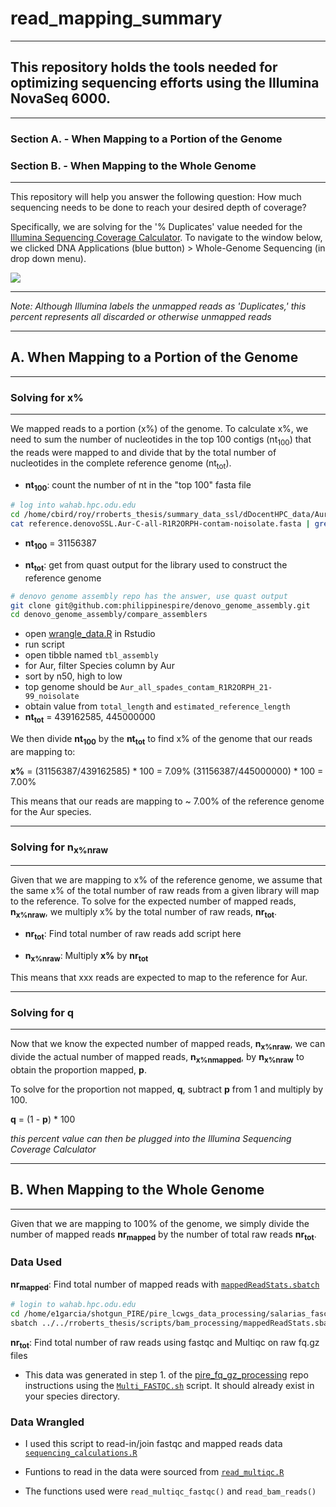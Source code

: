 # read_mapping_summary
---

## This repository holds the tools needed for optimizing sequencing efforts using the Illumina NovaSeq 6000. 
---

### Section A. - When Mapping to a Portion of the Genome 
### Section B. - When Mapping to the Whole Genome 

---

This repository will help you answer the following question: How much sequencing needs to be done to reach your desired depth of coverage? 

Specifically, we are solving for the '% Duplicates' value needed for the [Illumina Sequencing Coverage Calculator](https://support.illumina.com/downloads/sequencing_coverage_calculator.html). To navigate to the window below, we clicked DNA Applications (blue button) > Whole-Genome Sequencing (in drop down menu).

![](https://github.com/cbirdlab/rroberts_thesis/blob/e210bc43dfb0044eed64b1c497d0e41cee9bb598/sequencing_calculations/IlluminaSeqCalc.png)

---

*Note: Although Illumina labels the unmapped reads as 'Duplicates,' this percent represents all discarded or otherwise unmapped reads*

---

## A. When Mapping to a Portion of the Genome 
---
### Solving for **x%**
---

We mapped reads to a portion (x%) of the genome.  To calculate x%, we need to sum the number of nucleotides in the top 100 contigs (nt<sub>100</sub>) that the reads were mapped to and divide that by the total number of nucleotides in the complete reference genome (nt<sub>tot</sub>).

* **nt<sub>100</sub>**: count the number of nt in the "top 100" fasta file

```bash
# log into wahab.hpc.odu.edu
cd /home/cbird/roy/rroberts_thesis/summary_data_ssl/dDocentHPC_data/Aur/
cat reference.denovoSSL.Aur-C-all-R1R2ORPH-contam-noisolate.fasta | grep -v "NODE" | wc -m 
```
* **nt<sub>100</sub>** = 31156387

* **nt<sub>tot</sub>**: get from quast output for the library used to construct the reference genome

```bash
# denovo genome assembly repo has the answer, use quast output
git clone git@github.com:philippinespire/denovo_genome_assembly.git
cd denovo_genome_assembly/compare_assemblers
```
* open [wrangle_data.R](https://github.com/philippinespire/denovo_genome_assembly/blob/main/compare_assemblers/wrangle_data.R) in Rstudio
* run script
* open tibble named `tbl_assembly`
* for Aur, filter Species column by Aur
* sort by n50, high to low
* top genome should be `Aur_all_spades_contam_R1R2ORPH_21-99_noisolate`
* obtain value from `total_length` and `estimated_reference_length` 
* **nt<sub>tot</sub>** = 439162585, 445000000


We then divide **nt<sub>100</sub>** by the **nt<sub>tot</sub>** to find  x% of the genome that our reads are mapping to:

**x%** = (31156387/439162585) * 100 = 7.09%
         (31156387/445000000) * 100 = 7.00%

This means that our reads are mapping to ~ 7.00% of the reference genome for the Aur species.

---

### Solving for **n<sub>x%nraw</sub>**
---

Given that we are mapping to x% of the reference genome, we assume that the same x% of the total number of raw reads from a given library will map to the reference. To solve for the expected number of mapped reads, **n<sub>x%nraw</sub>**, we multiply x% by the total number of raw reads, **nr<sub>tot</sub>**.

* **nr<sub>tot</sub>**: Find total number of raw reads 
add script here

* **n<sub>x%nraw</sub>**: Multiply **x%** by **nr<sub>tot</sub>**

This means that xxx reads are expected to map to the reference for Aur.

---

### Solving for **q**
---

Now that we know the expected number of mapped reads, **n<sub>x%nraw</sub>**, we can divide the actual number of mapped reads, **n<sub>x%nmapped</sub>**, by **n<sub>x%nraw</sub>** to obtain the proportion mapped, **p**.

To solve for the proportion not mapped, **q**, subtract **p** from 1 and multiply by 100.

**q** = (1 - **p**) * 100

*this percent value can then be plugged into the Illumina Sequencing Coverage Calculator* 


---

## B. When Mapping to the Whole Genome
---

Given that we are mapping to 100% of the genome, we simply divide the number of mapped reads **nr<sub>mapped</sub>** by the number of total raw reads **nr<sub>tot</sub>**.

### Data Used

**nr<sub>mapped</sub>**: Find total number of mapped reads with [`mappedReadStats.sbatch`](https://github.com/cbirdlab/rroberts_thesis/blob/main/scripts/bam_processing/mappedReadStats.sbatch)

```bash 
# login to wahab.hpc.odu.edu
cd /home/e1garcia/shotgun_PIRE/pire_lcwgs_data_processing/salarias_fasciatus
sbatch ../../rroberts_thesis/scripts/bam_processing/mappedReadStats.sbatch fltrBAM/ BAM_metrics Sfa .bam
```

**nr<sub>tot</sub>**: Find total number of raw reads using fastqc and Multiqc on raw fq.gz files

- This data was generated in step 1. of the [pire_fq_gz_processing](https://github.com/philippinespire/pire_fq_gz_processing) repo instructions using the [`Multi_FASTQC.sh`](https://github.com/philippinespire/pire_fq_gz_processing/blob/main/Multi_FASTQC.sh) script. It should already exist in your species directory.

### Data Wrangled

- I used this script to read-in/join fastqc and mapped reads data [`sequencing_calculations.R`](https://github.com/cbirdlab/rroberts_thesis/blob/main/sequencing_calculations/sequencing_calculations.R)

- Funtions to read in the data were sourced from [`read_multiqc.R`](https://github.com/cbirdlab/read_multiqc/blob/main/read_multiqc.R)

- The functions used were `read_multiqc_fastqc()` and `read_bam_reads()`
